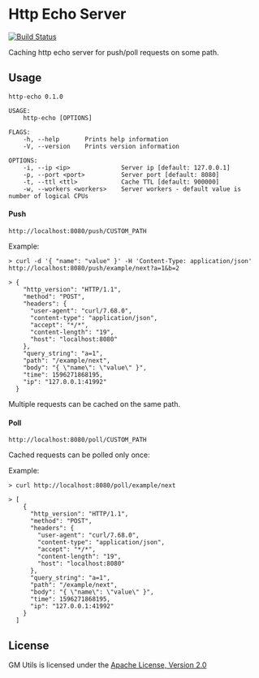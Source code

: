 # Http Echo Server
[![Build Status](https://travis-ci.com/dejankos/http-echo.svg?branch=master)](https://travis-ci.com/dejankos/http-echo)

Caching http echo server for push/poll requests on some path.

## Usage
```
http-echo 0.1.0

USAGE:
    http-echo [OPTIONS]

FLAGS:
    -h, --help       Prints help information
    -V, --version    Prints version information

OPTIONS:
    -i, --ip <ip>              Server ip [default: 127.0.0.1]
    -p, --port <port>          Server port [default: 8080]
    -t, --ttl <ttl>            Cache TTL [default: 900000]
    -w, --workers <workers>    Server workers - default value is number of logical CPUs
```

#### Push

```http://localhost:8080/push/CUSTOM_PATH ```

Example:
```
> curl -d '{ "name": "value" }' -H 'Content-Type: application/json' http://localhost:8080/push/example/next?a=1&b=2

> {
    "http_version": "HTTP/1.1",
    "method": "POST",
    "headers": {
      "user-agent": "curl/7.68.0",
      "content-type": "application/json",
      "accept": "*/*",
      "content-length": "19",
      "host": "localhost:8080"
    },
    "query_string": "a=1",
    "path": "/example/next",
    "body": "{ \"name\": \"value\" }",
    "time": 1596271868195,
    "ip": "127.0.0.1:41992"
  }
```

Multiple requests can be cached on the same path.

#### Poll

```http://localhost:8080/poll/CUSTOM_PATH ```

Cached requests can be polled only once:

Example:
```
> curl http://localhost:8080/poll/example/next

> [
    {
      "http_version": "HTTP/1.1",
      "method": "POST",
      "headers": {
        "user-agent": "curl/7.68.0",
        "content-type": "application/json",
        "accept": "*/*",
        "content-length": "19",
        "host": "localhost:8080"
      },
      "query_string": "a=1",
      "path": "/example/next",
      "body": "{ \"name\": \"value\" }",
      "time": 1596271868195,
      "ip": "127.0.0.1:41992"
    }
  ]
```

## License

GM Utils is licensed under the [Apache License, Version 2.0](http://www.apache.org/licenses/LICENSE-2.0)
